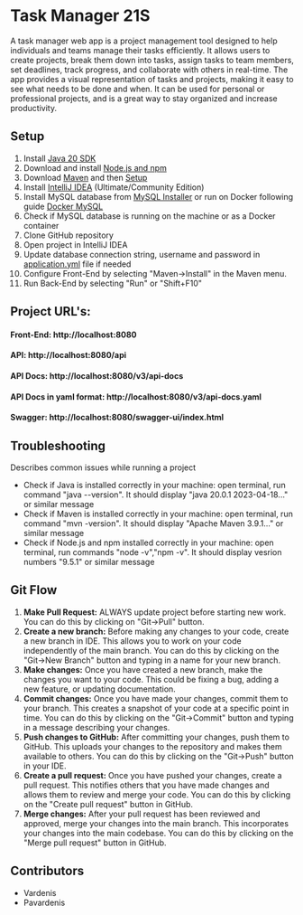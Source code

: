 # Task Manager 21S
A task manager web app is a project management tool designed to help individuals and teams manage their tasks efficiently. It allows users to create projects, break them down into tasks, assign tasks to team members, set deadlines, track progress, and collaborate with others in real-time. The app provides a visual representation of tasks and projects, making it easy to see what needs to be done and when. It can be used for personal or professional projects, and is a great way to stay organized and increase productivity.
## Setup
1. Install [Java 20 SDK](https://www.oracle.com/java/technologies/downloads/)
2. Download and install [Node.js and npm](https://docs.npmjs.com/cli/v7/configuring-npm/install)
3. Download [Maven](https://maven.apache.org/download.cgi) and then [Setup](https://phoenixnap.com/kb/install-maven-windows)
4. Install [IntelliJ IDEA](https://www.jetbrains.com/idea/download/) (Ultimate/Community Edition)
5. Install MySQL database from [MySQL Installer](https://dev.mysql.com/downloads/installer/) or run on Docker following guide [Docker MySQL](https://geshan.com.np/blog/2022/02/mysql-docker-compose/)
6. Check if MySQL database is running on the machine or as a Docker container
7. Clone GitHub repository 
8. Open project in IntelliJ IDEA
9. Update database connection string, username and password in [application.yml](src%2Fmain%2Fresources%2Fapplication.yml) file if needed
10. Configure Front-End by selecting "Maven->Install" in the Maven menu.
11. Run Back-End by selecting "Run" or "Shift+F10"


## Project URL's:

#### Front-End: http://localhost:8080
#### API: http://localhost:8080/api
#### API Docs: http://localhost:8080/v3/api-docs
#### API Docs in yaml format: http://localhost:8080/v3/api-docs.yaml
#### Swagger: http://localhost:8080/swagger-ui/index.html


## Troubleshooting
Describes common issues while running a project

* Check if Java is installed correctly in your machine: open terminal, run command "java --version". It should display "java 20.0.1 2023-04-18..." or similar message
* Check if Maven is installed correctly in your machine: open terminal, run command "mvn -version". It should display "Apache Maven 3.9.1..." or similar message
* Check if Node.js and npm installed correctly in your machine: open terminal, run commands "node -v","npm -v". It should display vesrion numbers "9.5.1" or similar message


## Git Flow
1. **Make Pull Request:** ALWAYS update project before starting new work. You can do this by clicking on "Git->Pull" button.
2. **Create a new branch:** Before making any changes to your code, create a new branch in IDE. This allows you to work on your code independently of the main branch. You can do this by clicking on the "Git->New Branch" button and typing in a name for your new branch.
3. **Make changes:** Once you have created a new branch, make the changes you want to your code. This could be fixing a bug, adding a new feature, or updating documentation.
4. **Commit changes:** Once you have made your changes, commit them to your branch. This creates a snapshot of your code at a specific point in time. You can do this by clicking on the "Git->Commit" button and typing in a message describing your changes.
5. **Push changes to GitHub:** After committing your changes, push them to GitHub. This uploads your changes to the repository and makes them available to others. You can do this by clicking on the "Git->Push" button in your IDE.
6. **Create a pull request:** Once you have pushed your changes, create a pull request. This notifies others that you have made changes and allows them to review and merge your code. You can do this by clicking on the "Create pull request" button in GitHub.
7. **Merge changes:** After your pull request has been reviewed and approved, merge your changes into the main branch. This incorporates your changes into the main codebase. You can do this by clicking on the "Merge pull request" button in GitHub.

## Contributors
* Vardenis
* Pavardenis
